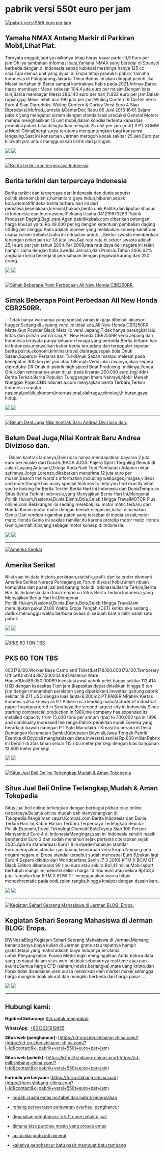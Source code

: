 # pabrik versi 550t euro per jam

<a href="https://swt.shibang-china.com/?l=id&img&k=pabrik+versi+550t+euro+per+jam" target="_blank">![pabrik versi 550t euro per jam](http://static.shibang-china.com/all-800x300/1251.jpg)</a>

## Yamaha NMAX Anteng Markir di Parkiran Mobil,Lihat Plat.
Ternyata enggak,tapi ya risikonya tetap harus bayar parkir 0,9 Euro per jam.Oh iya tambahan informasi saja,Yamaha NMAX yang beredar di Spanyol berbeda dengan di Indonesia sebab kubikasi mesinnya hanya 125 cc saja.Tapi semua unit yang dijual di Eropa tetap produksi pabrik Yamaha Indonesia di Pulogadung,Jakarta Timur.Bonus ini akan didapat penuh jika Messi bertahan di Barca sampai kontraknya habis pada 2021.Artinya,Barca harus membayar Messi sebesar 104,4 juta euro per musim.Dengan kata lain,Barca membayar Messi 286.140 euro per hari,11.922 euro per jam.Dalam rupiah,gaji Messi lebih dari 190 juta per jam.Wuling Confero &amp; Cortez Versi Euro 4 Siap Diproduksi.Wuling Confero &amp; Cortez Versi Euro 4 Siap Diproduksi.Mufrod,Jurnalis &amp;CenterDot; Rabu 06 Juni 2018 16:01.Sejam pabrik yang menganut sistem dengan standarisasi produksi General Motors mampu menghasilkan 15 unit mobil,dalam kondisi tertentu kapasitas produksi pabrik bisa ditingkatkan menjadi 25 unit per jam.(muf) # PT SGMW # Mobil ChinaEnergi surya terutama menguntungkan bagi konsumsi langsung.Saat ini konsumen Jerman merogoh kocek sekitar 25 sen Euro per kilowatt jam untuk menggunakan listrik dari jaringan.


<a href="https://whatsapp.shibangsoft.com/WhatsApp.php" target="_blank" title="WhatsApp">![](http://static.shibang-china.com/icon/whatsapp.png)</a> <a href="https://swt.shibang-china.com/?l=id&icon&k=pabrik+versi+550t+euro+per+jam" target="_blank">![](http://static.shibang-china.com/icon/chat-id.png)</a>

---

<a href="https://swt.shibang-china.com/?l=id&img&k=pabrik+versi+550t+euro+per+jam" target="_blank">![Berita terkini dan terpercaya Indonesia](http://static.shibang-china.com/all-800x300/271.jpg)</a>

## Berita terkini dan terpercaya Indonesia
Berita terkini dan terpercaya dari Indonesia dan dunia seputar politik,ekonomi,bisnis,humaniora,gaya hidup,hiburan,sepak bola,otomotifIndeks berita terbaru hari ini dari peristiwa,kecelakaan,kriminal,hukum,berita unik,Politik,dan liputan khusus di Indonesia dan InternasionalPeluang Usaha 081219673283 Pabrik Produsen Daging.Bagi para Agen pabrikkebab.com diberikan potongan harga khusus yaitu Rp.48.000 per kg dengan ketentuan pembelian daging 500kg per minggu.Kami adalah pioneer yang melakukan konsep kemitraan usaha kuliner kebab.Usaha ini ditujukan untuk …Sektor swasta memberikan lapangan pekerjaan ke 1,8 juta jiwa.Gaji rata rata di sektor swasta adalah 25,1 euro per jam tahun 2004.Per 2008,rata rata daya beli negara ini telah hampir sama dengan Italia,Swedia,Jerman,dan Prancis.Tahun 2006,62% angkatan kerja bekerja di perusahaan dengan pegawai kurang dari 250 orang.


<a href="https://whatsapp.shibangsoft.com/WhatsApp.php" target="_blank" title="WhatsApp">![](http://static.shibang-china.com/icon/whatsapp.png)</a> <a href="https://swt.shibang-china.com/?l=id&icon&k=pabrik+versi+550t+euro+per+jam" target="_blank">![](http://static.shibang-china.com/icon/chat-id.png)</a>

---

<a href="https://swt.shibang-china.com/?l=id&img&k=pabrik+versi+550t+euro+per+jam" target="_blank">![Simak Beberapa Point Perbedaan All New Honda CBR250RR.](http://static.shibang-china.com/all-800x300/184.jpg)</a>

## Simak Beberapa Point Perbedaan All New Honda CBR250RR.
&nbsp;&#0183;&#32;Tidak hanya warnanya yang spesial,varian ini juga dibekali aksesori hugger.Sedang di Jepang versi ini tidak ada.All New Honda CBR250RR Matte Gun Powder Black Metallic versi Jepang.Tidak hanya perangkat lalu lintas dan pilihan warna saja,All New Honda CBR250RR versi Jepang dan Indonesia ternyata punya keluaran tenaga yang berbeda.Berita terbaru hari ini Indonesia,menyajikan kabar berita terupdate dan terpopuler seputar berita politik,ekonomi,kriminal,travel,olahraga,sepak bola.Onuk Sazan,Supercar Pertama dari TurkiOnuk Sazan mampu melesat pada kecepatan 300 km per jam atau 186 mph.Versi jalan rayanya,akan segera diproduksi DR Onuk di pabrik high speed Boat Producing' miliknya,Yonca Onuk.dan rencananya akan dijual pada kisaran 200.000 euro.(bgj ddn) Berita Terkait.Berita Populer: Tunggangan Imam Nahrawi,Mobil Mewah Nunggak Pajak.CNNIndonesia.com menyajikan berita Terbaru,Terkini Indonesia seputar nasional,politik,ekonomi,internasional,olahraga,teknologi,hiburan,gaya hidup.


<a href="https://whatsapp.shibangsoft.com/WhatsApp.php" target="_blank" title="WhatsApp">![](http://static.shibang-china.com/icon/whatsapp.png)</a> <a href="https://swt.shibang-china.com/?l=id&icon&k=pabrik+versi+550t+euro+per+jam" target="_blank">![](http://static.shibang-china.com/icon/chat-id.png)</a>

---

<a href="https://swt.shibang-china.com/?l=id&img&k=pabrik+versi+550t+euro+per+jam" target="_blank">![Belum Deal Juga,Nilai Kontrak Baru Andrea Divizioso dan.](http://static.shibang-china.com/all-800x300/448.jpg)</a>

## Belum Deal Juga,Nilai Kontrak Baru Andrea Divizioso dan.
&nbsp;&#0183;&#32;Dalam kontrak lamanya,Dovizioso hanya mendapatkan bayaran 2 juta euro per musim dari Ducati.(BACA JUGA: Pajero Sport Terguling Remuk di Jalan Layang Antasari,Diduga Roda Naik Tepi Pembatas) Adapun rekan setimnya,Jorge Lorenzo,dikabarkan menerima 12 juta euro per musim.Search the world's information,including webpages,images,videos and more.Google has many special features to help you find exactly what you're looking for.Berita Terkini,Berita Hari Ini Indonesia dan DuniaTempo.co Situs Berita Terkini Indonesia,yang Menyajikan Berita Hari Ini,Mengenai Politik,Hukum,Nasional,Dunia,Bisnis,Bola,Seleb Hingga TravelMOTOR Plus online.com Belakangan ini sedang merebak,isu motor matic terbaru dari Honda.Konon motor matic dengan bentuk elegan ini,bakal dinamakan Genio.Dari renderan gambar paten yang tersebar di media sosial,motor matic Honda Genio ini sekilas familiar.Itu karena prototip motor matic Honda Genio,pernah dipajang sebagai motor konsep di Indonesia.


<a href="https://whatsapp.shibangsoft.com/WhatsApp.php" target="_blank" title="WhatsApp">![](http://static.shibang-china.com/icon/whatsapp.png)</a> <a href="https://swt.shibang-china.com/?l=id&icon&k=pabrik+versi+550t+euro+per+jam" target="_blank">![](http://static.shibang-china.com/icon/chat-id.png)</a>

---

<a href="https://swt.shibang-china.com/?l=id&img&k=pabrik+versi+550t+euro+per+jam" target="_blank">![Amerika Serikat](http://static.shibang-china.com/all-800x300/417.jpg)</a>

## Amerika Serikat
Nilai saat ini,data historis,perkiraan,statistik,grafik dan kalender ekonomi Amerika Serikat Neraca Perdagangan.Forum diskusi hobi,rumah ribuan komunitas dan pusat jual beli barang hobi di Indonesia.Berita Terkini,Berita Hari Ini Indonesia dan DuniaTempo.co Situs Berita Terkini Indonesia,yang Menyajikan Berita Hari Ini,Mengenai Politik,Hukum,Nasional,Dunia,Bisnis,Bola,Seleb Hingga TravelJam menunjukan pukul 21.00 Waktu Eropa Tengah (CET) ketika aku sedang duduk menunggu waktu berbuka puasa di sebuah kantin milik salah satu pabrik …


<a href="https://whatsapp.shibangsoft.com/WhatsApp.php" target="_blank" title="WhatsApp">![](http://static.shibang-china.com/icon/whatsapp.png)</a> <a href="https://swt.shibang-china.com/?l=id&icon&k=pabrik+versi+550t+euro+per+jam" target="_blank">![](http://static.shibang-china.com/icon/chat-id.png)</a>

---

<a href="https://swt.shibang-china.com/?l=id&img&k=pabrik+versi+550t+euro+per+jam" target="_blank">![PKS 60 TON TBS](http://static.shibang-china.com/all-800x300/531.jpg)</a>

## PKS 60 TON TBS
000178.100.Worker Base Camp and Toilet1Lot178.100.000178.100.Temporary Office1Unit244.887.500244.887.Material Ware House1Unit89.050.00089.Investasi awal pabrik pelet bagas sekitar 112.414 USD dengan kapasitas 1 ton jam (kapasitas dapat dinaikkan hingga 6 ton jam dengan menambah peralatan yang diperlukan).Investasi gedung pabrik sekitar 19.271 USD dengan luas lantai 6.000m2.PT.PAKERINPabrik Kertas Indonesia also known as PT.Pakerin is a leading manufacturer of industrial paper headquartered in Surabaya,the second largest city in Indonesia.Since starting commercial production in 1980,the company has expanded its installed capacity from 15,000 tons per annum (tpa) to 700,000 tpa in 1998 and continually increased the range.Pabrik perakitan mobil Esemka yang berada di bawah naungan PT Solo Manufaktur Kreasi itu berada di Desa Demangan Kecamatan Sambi,Kabupaten Boyolali,Jawa Tengah.Pabrik Esemka di Boyolali menghabiskan dana investasi senilai Rp 600 miliar.Pabrik ini berdiri di atas lahan seluar 115 ribu meter per segi dengan luas bangunan 12.500 meter per segi.


<a href="https://whatsapp.shibangsoft.com/WhatsApp.php" target="_blank" title="WhatsApp">![](http://static.shibang-china.com/icon/whatsapp.png)</a> <a href="https://swt.shibang-china.com/?l=id&icon&k=pabrik+versi+550t+euro+per+jam" target="_blank">![](http://static.shibang-china.com/icon/chat-id.png)</a>

---

<a href="https://swt.shibang-china.com/?l=id&img&k=pabrik+versi+550t+euro+per+jam" target="_blank">![Situs Jual Beli Online Terlengkap,Mudah &amp; Aman Tokopedia](http://static.shibang-china.com/all-800x300/1389.jpg)</a>

## Situs Jual Beli Online Terlengkap,Mudah &amp; Aman Tokopedia
Situs jual beli online terlengkap dengan berbagai pilihan toko online terpercaya.Belanja online mudah dan menyenangkan di Tokopedia.Pengiriman cepat.Kompas.com Berita Indonesia dan Dunia Terkini Hari Ini,Kabar Harian Terbaru Terpercaya Terlengkap Seputar Politik,Ekonomi,Travel,Teknologi,Otomotif,BolaToyota Siap 100 Persen Menyambut Euro 4 di IndonesiaMengingat,saat ini Indonesia sendiri masih berstandar Euro 2 dan sudah menahun sejak pertama diterapkan sejak 2005.Apa itu standarisasi Euro? Bila disederhanakan standar Euro,merupakan standar gas buang kendaraan versi Eropa.Namun,pada negara negara di Eropa standar tersebut sudah mencapai Euro 6,bukan lagi Euro 4.Seperti dikutip dari Worldcarfans,Senin (7 3 2016),KTM X BOW GT Black Edition dibanderol 99 ribu euro atau sekira Rp1,41 miliar.Mobil sport bertubuh mungil ini memiliki selisih harga 10 ribu euro atau sekira Rp143,3 juta.Tampilan luar KTM X BOW GT menggunakan warna hitam monochromatic pada bodi,spion,rangka,hingga knalpot dengan desain baru.


<a href="https://whatsapp.shibangsoft.com/WhatsApp.php" target="_blank" title="WhatsApp">![](http://static.shibang-china.com/icon/whatsapp.png)</a> <a href="https://swt.shibang-china.com/?l=id&icon&k=pabrik+versi+550t+euro+per+jam" target="_blank">![](http://static.shibang-china.com/icon/chat-id.png)</a>

---

<a href="https://swt.shibang-china.com/?l=id&img&k=pabrik+versi+550t+euro+per+jam" target="_blank">![Kegiatan Sehari Seorang Mahasiswa di Jerman BLOG: Eropa.](http://static.shibang-china.com/all-800x300/936.jpg)</a>

## Kegiatan Sehari Seorang Mahasiswa di Jerman BLOG: Eropa.
DWNesiaBlog Kegiatan Sehari Seorang Mahasiswa di Jerman.Memang benar adanya,biaya kuliah di Jerman gratis atau tepatnya hampir gratis,tetapi yang mahal adalah biaya hidupnya,terutama untuk.Penyangkalan: Fusion Media ingin mengingatkan Anda bahwa data yang terdapat dalam situs web ini tidak sebenarnya real time atau pun akurat.Semua harga CFD (saham,indeks,berjangka),mata uang kripto,dan Forex tidak disediakan oleh bursa melainkan oleh market maker,sehingga harga mungkin tidak akurat dan mungkin berbeda dari harga pasar …

<a href="https://whatsapp.shibangsoft.com/WhatsApp.php" target="_blank" title="WhatsApp">![](http://static.shibang-china.com/icon/whatsapp.png)</a> <a href="https://swt.shibang-china.com/?l=id&icon&k=pabrik+versi+550t+euro+per+jam" target="_blank">![](http://static.shibang-china.com/icon/chat-id.png)</a>

---
## Hubungi kami:

**Ngobrol Sekarang:** [Klik untuk mengobrol](https://swt.shibang-china.com?l=id&contact&k=pabrik+versi+550t+euro+per+jam)

**WhatsApp:**  [+8613621919955](https://whatsapp.shibangsoft.com/WhatsApp.php)

**Situs web (penghancur):** [https://id-crusher.shibang-china.com/](https://id-crusher.shibang-china.com/?l=id&contact&k=pabrik+versi+550t+euro+per+jam)

**Situs web (pabrik):** [https://id-mill.shibang-china.com/](https://id-mill.shibang-china.com/?l=id&contact&k=pabrik+versi+550t+euro+per+jam)

**Formulir pertanyaan:** [https://form.shibang-china.com](https://form.shibang-china.com?l=id&contact&k=pabrik+versi+550t+euro+per+jam)

* [murah crushi emas portabel dan pabrik pengolahan](../44/murah%20crushi%20emas%20portabel%20dan%20pabrik%20pengolahan.md)

* [rahang persyaratan perawatan overhaul penghancur](../44/rahang%20persyaratan%20perawatan%20overhaul%20penghancur.md)

* [digunakan penghancur 5 5 ft cone untuk dijual](../46/digunakan%20penghancur%205%205%20ft%20cone%20untuk%20dijual.md)

* [dimana bisa purchse mesin yang proses emas](../45/dimana%20bisa%20purchse%20mesin%20yang%20proses%20emas.md)

* [api dinilai pintu inti mineral](../42/api%20dinilai%20pintu%20inti%20mineral.md)

* [kakatiya penghancur batu pasir membuat batu tambang](../43/kakatiya%20penghancur%20batu%20pasir%20membuat%20batu%20tambang.md)